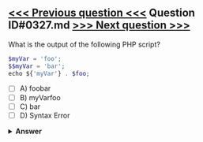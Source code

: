 [<<< Previous question <<<](0326.md)   Question ID#0327.md   [>>> Next question >>>](0328.md)
---

What is the output of the following PHP script?

```php
$myVar = 'foo';
$$myVar = 'bar';
echo ${'myVar'} . $foo;
```

- [ ] A) foobar
- [ ] B) myVarfoo
- [ ] C) bar
- [ ] D) Syntax Error

<details><summary><b>Answer</b></summary>
<p>
  Answer: <strong>A</strong>
</p>
</details>
